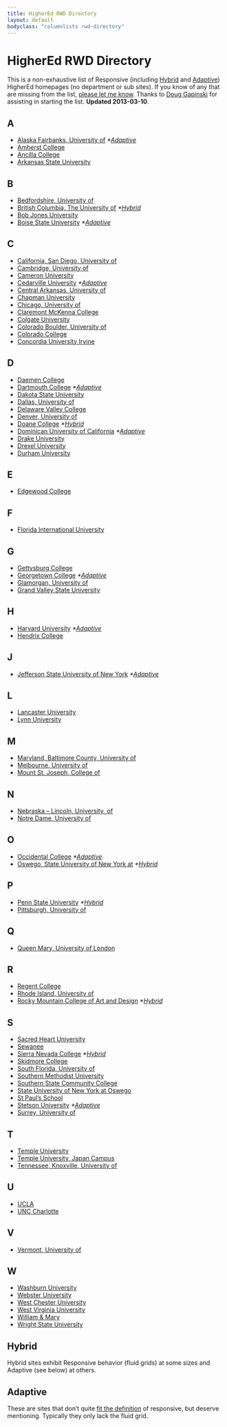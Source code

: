 ```yaml
---
title: HigherEd RWD Directory
layout: default
bodyclass: "columnlists rwd-directory"
---
```

# HigherEd RWD Directory

This is a non-exhaustive list of Responsive (including [Hybrid](#hybrid) and [Adaptive](#adaptive)) HigherEd homepages (no department or sub sites). If you know of any that are missing from the list, [please let me know](/contact/). Thanks to [Doug Gapinski](http://twitter.com/thedougco) for assisting in starting the list. **Updated 2013-03-10**.

## A

* [Alaska Fairbanks, University of](http://www.uaf.edu/) _*[Adaptive](#adaptive)_
* [Amherst College](http://amherst.edu/)
* [Ancilla College](http://www.ancilla.edu/)
* [Arkansas State University](http://www.astate.edu/)

## B

* [Bedfordshire, University of](http://www.beds.ac.uk/)
* [British Columbia, The University of](http://www.ubc.ca) _*[Hybrid](#hybrid)_
* [Bob Jones University](http://bju.edu)
* [Boise State University](http://www.boisestate.edu/) _*[Adaptive](#adaptive)_

## C

* [California, San Diego, University of](http://www.ucsd.edu/)
* [Cambridge, University of](http://www.cam.ac.uk/)
* [Cameron University](http://www.cameron.edu/)
* [Cedarville University](http://www.cedarville.edu/) _*[Adaptive](#adaptive)_
* [Central Arkansas, University of](http://uca.edu)
* [Chapman University](http://www.chapman.edu/)
* [Chicago, University of](http://uchicago.edu)
* [Claremont McKenna College](http://www.claremontmckenna.edu/)
* [Colgate University](http://www.colgate.edu)
* [Colorado Boulder, University of](http://colorado.edu)
* [Colorado College](http://coloradocollege.edu)
* [Concordia University Irvine](http://www.cui.edu/)

## D

* [Daemen College](http://daemen.edu)
* [Dartmouth College](http://www.dartmouth.edu/) _*[Adaptive](#adaptive)_
* [Dakota State University](http://www.dsu.edu/)
* [Dallas, University of](http://udallas.edu)
* [Delaware Valley College](http://www.delval.edu/)
* [Denver, University of](http://du.edu)
* [Doane College](http://www.doane.edu/) _*[Hybrid](#hybrid)_
* [Dominican University of California](http://www.dominican.edu/) _*[Adaptive](#adaptive)_
* [Drake University](http://drake.edu/)
* [Drexel University](http://www.drexel.edu/)
* [Durham University](http://www.dur.ac.uk)

## E

* [Edgewood College](http://edgewood.edu)

## F

* [Florida International University](http://fiu.edu)

## G

* [Gettysburg College](http://www.gettysburg.edu/)
* [Georgetown College](http://www.georgetowncollege.edu/) _*[Adaptive](#adaptive)_
* [Glamorgan, University of](http://www.glam.ac.uk/)
* [Grand Valley State University](http://gvsu.edu)

## H

* [Harvard University](http://www.harvard.edu/) _*[Adaptive](#adaptive)_
* [Hendrix College](http://www.hendrix.edu)

## J

* [Jefferson State University of New York](http://www.sunyjefferson.edu/) _*[Adaptive](#adaptive)_

## L

* [Lancaster University](http://www.lancs.ac.uk/)
* [Lynn University](http://www.lynn.edu/)

## M

* [Maryland, Baltimore County, University of](http://www.umbc.edu/)
* [Melbourne, University of](http://www.unimelb.edu.au/)
* [Mount St. Joseph, College of](http://msj.edu)

## N

* [Nebraska – Lincoln, University  of](http://unl.edu)
* [Notre Dame, University of](http://nd.edu/)

## O

* [Occidental College](http://www.oxy.edu/) _*[Adaptive](#adaptive)_
* [Oswego, State University of New York at](http://oswego.edu/) _*[Hybrid](#hybrid)_

## P

* [Penn State University](http://www.psu.edu) _*[Hybrid](#hybrid)_
* [Pittsburgh, University of](http://pitt.edu/)

## Q

* [Queen Mary, University of London](http://www.qmul.ac.uk)

## R

* [Regent College](http://www.regent-college.edu/)
* [Rhode Island, University of](http://uri.edu)
* [Rocky Mountain College of Art and Design](http://www.rmcad.edu/) _*[Hybrid](#hybrid)_

## S

* [Sacred Heart University](http://www.sacredheart.edu/)
* [Sewanee](http://www.sewanee.edu/)
* [Sierra Nevada College](http://www.sierranevada.edu/) _*[Hybrid](#hybrid)_
* [Skidmore College](http://skidmore.edu)
* [South Florida, University of](http://www.usf.edu/)
* [Southern Methodist University ](http://smu.edu)
* [Southern State Community College](http://sscc.edu/)
* [State University of New York at Oswego](http://oswego.edu/)
* [St Paul’s School](http://www.stpaulsschool.org.uk/)
* [Stetson University](http://www.stetson.edu/) _*[Adaptive](#adaptive)_
* [Surrey, University of](http://www.surrey.ac.uk/)

## T

* [Temple University](http://www.temple.edu/)
* [Temple University, Japan Campus](http://www.tuj.ac.jp/)
* [Tennessee, Knoxville, University of](http://www.utk.edu/)

## U

* [UCLA](http://ucla.edu/)
* [UNC Charlotte](http://uncc.edu)

## V

* [Vermont, University of](http://www.uvm.edu/)

## W

* [Washburn University](http://washburn.edu/)
* [Webster University](http://webster.edu)
* [West Chester University](http://wcupa.edu/)
* [West Virginia University](http://wvu.edu)
* [William & Mary](http://www.wm.edu/)
* [Wright State University](http://www.wright.edu/)

<h2 id="hybrid">Hybrid</h2>

Hybrid sites exhibit Responsive behavior (fluid grids) at some sizes and Adaptive (see below) at others.

<h2 id="adaptive">Adaptive</h2>

These are sites that don’t quite [fit the definition](http://en.wikipedia.org/wiki/Responsive_web_design) of responsive, but deserve mentioning. Typically they only lack the fluid grid.
